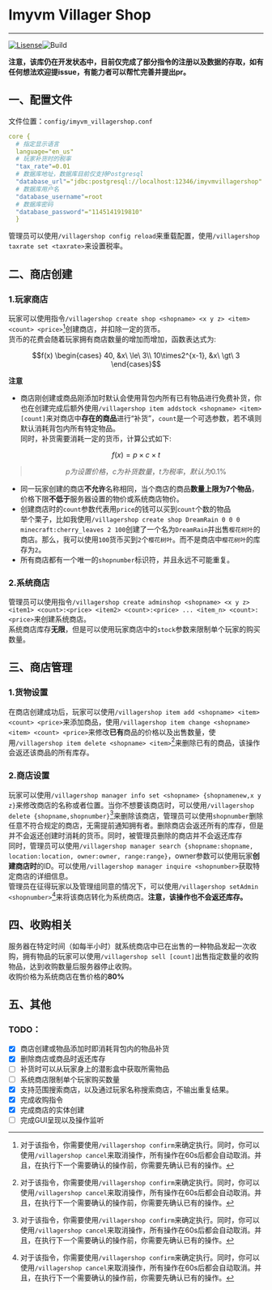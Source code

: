 # Imyvm Villager Shop

***

[![Lisense](https://img.shields.io/github/license/Dream-Rainy/ImyvmVillagerShop?style=for-the-badge)](https://github.com/Dream-Rainy/ImyvmVillagerShop/blob/1.19/LICENSE)![Build](https://img.shields.io/github/actions/workflow/status/Dream-Rainy/ImyvmVillagerShop/build.yml?style=for-the-badge)

**注意，该库仍在开发状态中，目前仅完成了部分指令的注册以及数据的存取，如有任何想法欢迎提issue，有能力者可以帮忙完善并提出pr。**
## 一、配置文件
文件位置：`config/imyvm_villagershop.conf`

```yaml
core {
  # 指定显示语言
  language="en_us"
  # 玩家补货时的税率
  "tax_rate"=0.01
  # 数据库地址，数据库目前仅支持Postgresql
  "database_url"="jdbc:postgresql://localhost:12346/imyvmvillagershop"
  # 数据库用户名
  "database_username"=root
  # 数据库密码
  "database_password"="1145141919810"
  }
```

管理员可以使用`/villagershop config reload`来重载配置，使用`/villagershop taxrate set <taxrate>`来设置税率。

## 二、商店创建

### 1.玩家商店

玩家可以使用指令`/villagershop create shop <shopname> <x y z> <item> <count> <price>`[^1]创建商店，并扣除一定的货币。  
货币的花费会随着玩家拥有商店数量的增加而增加，函数表达式为:

```math
f(x)
\begin{cases}
40, &x\ \le\ 3\\
10\times2^{x-1}, &x\ \gt\ 3
\end{cases}
```

**注意**

- 商店刚创建或商品刚添加时默认会使用背包内所有已有物品进行免费补货，你也在创建完成后额外使用`/villagershop item addstock <shopname> <item> [count]`来对商店中**存在的商品**进行“补货”，`count`是一个可选参数，若不填则默认消耗背包内所有特定物品。  
同时，补货需要消耗一定的货币，计算公式如下:

```math
f(x) = p \times c \times t
```

> ```math
> p为设置价格，c为补货数量，t为税率，默认为0.1\%
> ```

- 同一玩家创建的商店**不允许**名称相同，当个商店的商品**数量上限为7个物品**，价格下限**不低于**服务器设置的物价或系统商店物价。
- 创建商店时的`count`参数代表用`price`的钱可以买到`count`个数的物品  
举个栗子，比如我使用`/villagershop create shop DreamRain 0 0 0 minecraft:cherry_leaves 2 100`创建了一个名为`DreamRain`并出售`樱花树叶`的商店。那么，我可以使用`100`货币买到`2`个`樱花树叶`。而不是商店中`樱花树叶`的库存为`2`。
- 所有商店都有一个唯一的`shopnumber`标识符，并且永远不可能重复。

### 2.系统商店

管理员可以使用指令`/villagershop create adminshop <shopname> <x y z> <item1> <count>:<price> <item2> <count>:<price> ... <item_n> <count>:<price>`来创建系统商店。  
系统商店库存**无限**，但是可以使用玩家商店中的`stock`参数来限制单个玩家的购买数量。  

## 三、商店管理

### 1.货物设置

在商店创建成功后，玩家可以使用`/villagershop item add <shopname> <item> <count> <price>`来添加商品，使用`/villagershop item change <shopname> <item> <count> <price>`来修改**已有**商品的价格以及出售数量，使用`/villagershop item delete <shopname> <item>`[^1]来删除已有的商品，该操作会返还该商品的所有库存。  

### 2.商店设置

玩家可以使用`/villagershop manager info set <shopname> {shopnamenew,x y z}`来修改商店的名称或者位置。当你不想要该商店时，可以使用`/villagershop delete {shopname,shopnumber}`[^1]来删除该商店，管理员可以使用`shopnumber`删除任意不符合规定的商店，无需提前通知拥有者。删除商店会返还所有的库存，但是并不会返还创建时消耗的货币。同时，被管理员删除的商店并不会返还库存  
同时，管理员可以使用`/villagershop manager search {shopname:shopname, location:location, owner:owner, range:range}`，owner参数可以使用玩家**创建商店时**的ID。可以使用`/villagershop manager inquire <shopnumber>`获取特定商店的详细信息。    
管理员在征得玩家以及管理组同意的情况下，可以使用`/villagershop setAdmin <shopnumber>`[^1]来将该商店转化为系统商店。**注意，该操作也不会返还库存。**  

## 四、收购相关

服务器在特定时间（如每半小时）就系统商店中已在出售的一种物品发起一次收购，拥有物品的玩家可以使用`/villagershop sell [count]`出售指定数量的收购物品，达到收购数量后服务器停止收购。  
收购价格为系统商店在售价格的**80%**  

## 五、其他

### TODO：  
 - [x] 商店创建或物品添加时即消耗背包内的物品补货  
 - [x] 删除商店或商品时返还库存  
 - [ ] 补货时可以从玩家身上的潜影盒中获取所需物品  
 - [ ] 系统商店限制单个玩家购买数量  
 - [x] 支持范围搜索商店，以及通过玩家名称搜索商店，不输出重复结果。  
 - [x] 完成收购指令  
 - [x] 完成商店的实体创建  
 - [ ] 完成GUI呈现以及操作监听  

[^1]: 对于该指令，你需要使用`/villagershop confirm`来确定执行。同时，你可以使用`/villagershop cancel`来取消操作，所有操作在60s后都会自动取消。并且，在执行下一个需要确认的操作前，你需要先确认已有的操作。
